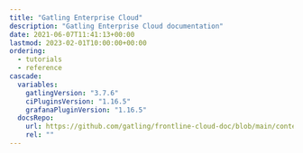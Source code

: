 ```yaml
---
title: "Gatling Enterprise Cloud"
description: "Gatling Enterprise Cloud documentation"
date: 2021-06-07T11:41:13+00:00
lastmod: 2023-02-01T10:00:00+00:00
ordering:
  - tutorials
  - reference
cascade:
  variables:
    gatlingVersion: "3.7.6"
    ciPluginsVersion: "1.16.5"
    grafanaPluginVersion: "1.16.5"
  docsRepo:
    url: https://github.com/gatling/frontline-cloud-doc/blob/main/content
    rel: ""
---
```


